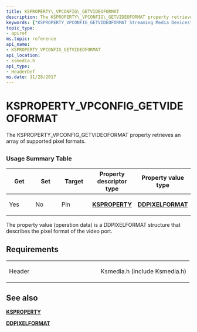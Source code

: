 ```yaml
---
title: KSPROPERTY\_VPCONFIG\_GETVIDEOFORMAT
description: The KSPROPERTY\_VPCONFIG\_GETVIDEOFORMAT property retrieves an array of supported pixel formats.
keywords: ["KSPROPERTY_VPCONFIG_GETVIDEOFORMAT Streaming Media Devices"]
topic_type:
- apiref
ms.topic: reference
api_name:
- KSPROPERTY_VPCONFIG_GETVIDEOFORMAT
api_location:
- ksmedia.h
api_type:
- HeaderDef
ms.date: 11/28/2017
---
```


# KSPROPERTY\_VPCONFIG\_GETVIDEOFORMAT


The KSPROPERTY\_VPCONFIG\_GETVIDEOFORMAT property retrieves an array of supported pixel formats.

## <span id="ddk_ksproperty_vpconfig_getvideoformat_ks"></span><span id="DDK_KSPROPERTY_VPCONFIG_GETVIDEOFORMAT_KS"></span>


### Usage Summary Table

<table>
<colgroup>
<col width="20%" />
<col width="20%" />
<col width="20%" />
<col width="20%" />
<col width="20%" />
</colgroup>
<thead>
<tr class="header">
<th>Get</th>
<th>Set</th>
<th>Target</th>
<th>Property descriptor type</th>
<th>Property value type</th>
</tr>
</thead>
<tbody>
<tr class="odd">
<td><p>Yes</p></td>
<td><p>No</p></td>
<td><p>Pin</p></td>
<td><p><a href="/windows-hardware/drivers/stream/ksproperty-structure" data-raw-source="[&lt;strong&gt;KSPROPERTY&lt;/strong&gt;](./ksproperty-structure.md)"><strong>KSPROPERTY</strong></a></p></td>
<td><p><a href="/windows-hardware/drivers/ddi/ksmedia/ns-ksmedia-_ddpixelformat" data-raw-source="[&lt;strong&gt;DDPIXELFORMAT&lt;/strong&gt;](/windows-hardware/drivers/ddi/ksmedia/ns-ksmedia-_ddpixelformat)"><strong>DDPIXELFORMAT</strong></a></p></td>
</tr>
</tbody>
</table>

 

The property value (operation data) is a DDPIXELFORMAT structure that describes the pixel format of the video port.

## Requirements

<table>
<colgroup>
<col width="50%" />
<col width="50%" />
</colgroup>
<tbody>
<tr class="odd">
<td><p>Header</p></td>
<td>Ksmedia.h (include Ksmedia.h)</td>
</tr>
</tbody>
</table>

## See also


[**KSPROPERTY**](ksproperty-structure.md)

[**DDPIXELFORMAT**](/windows-hardware/drivers/ddi/ksmedia/ns-ksmedia-_ddpixelformat)

